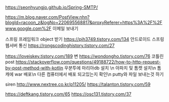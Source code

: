 https://seonhyungjo.github.io/Spring-SMTP/
     
https://m.blog.naver.com/PostView.nhn?blogId=racoon_z&logNo=220695568817&proxyReferer=https%3A%2F%2Fwww.google.com%2F
이메일 보내기

스프링 프레임워크 object 받기
https://pjh3749.tistory.com/134
안드로이드 스프링 웹서버 통신
https://rongscodinghistory.tistory.com/27

https://loveiskey.tistory.com/189
변
https://wondongho.tistory.com/76
코틀린 post
https://stackoverflow.com/questions/49188722/how-to-http-request-by-post-method-with-kotlin
우분투에 마리아db 설치 \n
아파치 및 톰켓 설치\n
톰캐에 war 배포\n
다른 컴퓨터에서 배포 되고있는지 확인\n
putty와 파일 보내는것 하기

siren
http://www.nextree.co.kr/p11205/
https://talanton.tistory.com/59

https://deftkang.tistory.com/65
https://osc131.tistory.com/37
